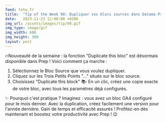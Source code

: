 ```yaml
---
feed: totw_fr
title:  "Tip of the Week 98: Dupliquer vos blocs sources dans Datama Prep"
date:   2023-11-23 12:00:00 +0200
img_url: /assets/images/tip/98.gif
img_type: image/gif
img_width: 600
img_height: 300
layout: post
---
```



🔥Nouveauté de la semaine : la fonction "Duplicate this bloc" est désormais disponible dans Prep ! Voici comment ça marche :
1. Sélectionnez le Bloc Source que vous voulez dupliquer.
2. Cliquez sur les Trois Petits Points "..." situés sur le bloc source.
3. Choisissez "Duplicate this block" 📚: En un clic, créez une copie exacte de votre bloc, avec tous les paramètres déjà configurés.

✨ Pourquoi c'est pratique ? Imaginez : vous avez un bloc GA4 configuré pour le mois dernier. Avec la duplication, créez facilement une version pour l'année dernière. Gain de temps et efficacité assurés !
Profitez-en dès maintenant et boostez votre productivité avec Prep ! 😉
